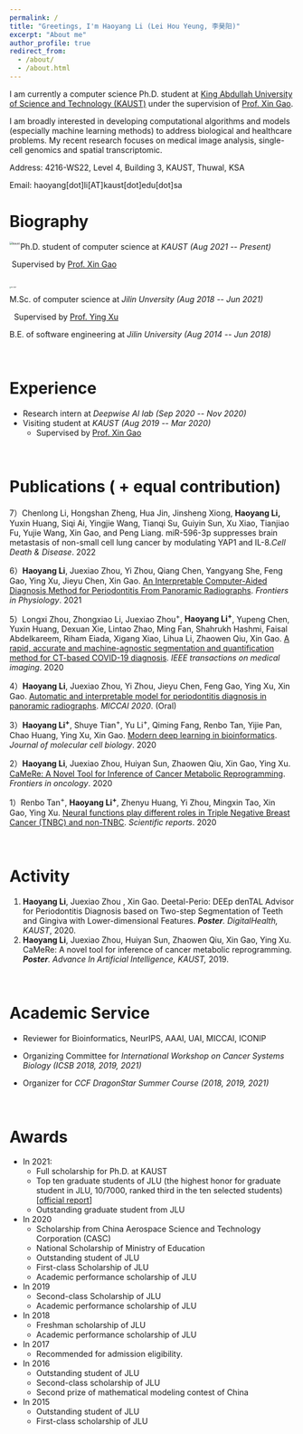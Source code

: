 ```yaml
---
permalink: /
title: "Greetings, I'm Haoyang Li (Lei Hou Yeung, 李昊阳)"
excerpt: "About me"
author_profile: true
redirect_from: 
  - /about/
  - /about.html
---
```


I am currently a computer science Ph.D. student at [King Abdullah University of Science and Technology (KAUST)](https://www.kaust.edu.sa/en) under the supervision of [Prof. Xin Gao](https://www.kaust.edu.sa/en/study/faculty/xin-gao). 

I am broadly interested in developing computational algorithms and models (especially machine learning methods) to address biological and healthcare problems. My recent research focuses on medical image analysis, single-cell genomics and spatial transcriptomic.

Address: 4216-WS22, Level 4, Building 3, KAUST, Thuwal, KSA

Email: haoyang[dot]li[AT]kaust[dot]edu[dot]sa

Biography
======

<img src="https://tva1.sinaimg.cn/large/008i3skNgy1gyvc9v5q2mj30dw0bvq3f.jpg" align="left" alt="kaust" style="zoom:35%;" /> 

Ph.D. student of computer science at *KAUST (Aug 2021 -- Present)* 

​	Supervised by [Prof. Xin Gao](https://www.kaust.edu.sa/en/study/faculty/xin-gao)



<br>

<img src="https://tva1.sinaimg.cn/large/008i3skNgy1gyvwc4r4ikj30qk0j6taw.jpg" align="left" alt="jlu_logo" style="zoom:18%;" /> 

M.Sc. of computer science at *Jilin Unversity (Aug 2018 -- Jun 2021)* 

​				&nbsp;Supervised by [Prof. Ying Xu](http://csbl.bmb.uga.edu/~xyn/)

B.E. of software engineering at *Jilin University (Aug 2014 -- Jun 2018)*



<br>

Experience
======

* Research intern at *Deepwise AI lab (Sep 2020 -- Nov 2020)*
* Visiting student at *KAUST (Aug 2019 -- Mar 2020)*
  - Supervised by [Prof. Xin Gao](https://www.kaust.edu.sa/en/study/faculty/xin-gao)

<br>

Publications ( + equal contribution)
======

7）Chenlong Li, Hongshan Zheng, Hua Jin, Jinsheng Xiong, **Haoyang Li,** Yuxin Huang, Siqi Ai, Yingjie Wang, Tianqi Su, Guiyin Sun, Xu Xiao, Tianjiao Fu, Yujie Wang, Xin Gao, and Peng Liang. miR-596-3p suppresses brain metastasis of non-small cell lung cancer by modulating YAP1 and IL-8.*Cell Death & Disease*. 2022

6）**Haoyang Li**, Juexiao Zhou, Yi Zhou, Qiang Chen, Yangyang She, Feng Gao, Ying Xu, Jieyu Chen, Xin Gao. [An Interpretable Computer-Aided Diagnosis Method for Periodontitis From Panoramic Radiographs](https://www.frontiersin.org/articles/10.3389/fphys.2021.655556/full). *Frontiers in Physiology*. 2021

5）Longxi Zhou, Zhongxiao Li, Juexiao Zhou<sup>+</sup>, **Haoyang Li<sup>+</sup>**, Yupeng Chen, Yuxin Huang, Dexuan Xie, Lintao Zhao, Ming Fan, Shahrukh Hashmi, Faisal Abdelkareem, Riham Eiada, Xigang Xiao, Lihua Li, Zhaowen Qiu, Xin Gao. [A rapid, accurate and machine-agnostic segmentation and quantification method for CT-based COVID-19 diagnosis](https://ieeexplore.ieee.org/abstract/document/9115057/). *IEEE transactions on medical imaging*. 2020

4）**Haoyang Li**, Juexiao Zhou, Yi Zhou, Jieyu Chen, Feng Gao, Ying Xu, Xin Gao. [Automatic and interpretable model for periodontitis diagnosis in panoramic radiographs](https://link.springer.com/chapter/10.1007/978-3-030-59713-9_44). *MICCAI 2020*. (Oral)

3）**Haoyang Li<sup>+</sup>**, Shuye Tian<sup>+</sup>, Yu Li<sup>+</sup>, Qiming Fang, Renbo Tan, Yijie Pan, Chao Huang, Ying Xu, Xin Gao. [Modern deep learning in bioinformatics](https://academic.oup.com/jmcb/article-abstract/12/11/823/5861537). *Journal of molecular cell biology*. 2020

2）**Haoyang Li**, Juexiao Zhou, Huiyan Sun, Zhaowen Qiu, Xin Gao, Ying Xu. [CaMeRe: A Novel Tool for Inference of Cancer Metabolic Reprogramming](https://www.frontiersin.org/articles/10.3389/fonc.2020.00207/full). *Frontiers in oncology*. 2020

1）Renbo Tan<sup>+</sup>, **Haoyang Li<sup>+</sup>**, Zhenyu Huang, Yi Zhou, Mingxin Tao, Xin Gao, Ying Xu. [Neural functions play different roles in Triple Negative Breast Cancer (TNBC) and non-TNBC](https://www.nature.com/articles/s41598-020-60030-5). *Scientific reports*. 2020

<br>

Activity
======

1. **Haoyang Li**, Juexiao Zhou , Xin Gao. Deetal-Perio: DEEp denTAL Advisor for Periodontitis Diagnosis based on Two-step Segmentation of Teeth and Gingiva with Lower-dimensional Features. ***Poster**.* *DigitalHealth, KAUST*, 2020.
2. **Haoyang Li**, Juexiao Zhou, Huiyan Sun, Zhaowen Qiu, Xin Gao, Ying Xu. CaMeRe: A novel tool for inference of cancer metabolic reprogramming. ***Poster**. Advance In Artificial Intelligence, KAUST,* 2019.

<br>

Academic Service
======

* Reviewer for Bioinformatics, NeurIPS, AAAI, UAI, MICCAI, ICONIP

* Organizing Committee for *International Workshop on Cancer Systems Biology (ICSB 2018, 2019, 2021)*

* Organizer for *CCF DragonStar Summer Course (2018, 2019, 2021)* 

  <br>

Awards
======

* In 2021:
  - Full scholarship for Ph.D. at KAUST
  - Top ten graduate students of JLU (the highest honor for graduate student in JLU, 10/7000, ranked third in the ten selected students) [[official report](https://mp.weixin.qq.com/s/P8iXcHuXzgHg6IEsaO5U4g)]
  - Outstanding graduate student from JLU
* In 2020 
  - Scholarship from China Aerospace Science and Technology Corporation (CASC) 
  - National Scholarship of Ministry of Education
  - Outstanding student of JLU
  - First-class Scholarship of JLU
  - Academic performance scholarship of JLU
* In 2019
  - Second-class Scholarship of JLU
  - Academic performance scholarship of JLU
* In 2018
  - Freshman scholarship of JLU
  - Academic performance scholarship of JLU
* In 2017
  - Recommended for admission eligibility.
* In 2016
  - Outstanding student of JLU
  - Second-class scholarship of JLU
  - Second prize of mathematical modeling contest of China
* In 2015
  - Outstanding student of JLU
  - First-class scholarship of JLU

<br>
